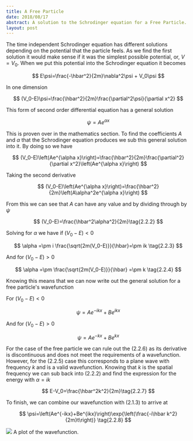```yaml
---
title: A Free Particle
date: 2018/08/17
abstract: A solution to the Schrodinger equation for a Free Particle.
layout: post
---
```


The time independent Schrodinger equation has different solutions depending on the potential that the particle feels. As we find the first solution it would make sense if it was the simplest possible potential, or, $V=V_0$. When we put this potential into the Schrodinger equation it becomes

$$
E\psi=\frac{-\hbar^2}{2m}\nabla^2\psi + V_0\psi
$$

In one dimension

$$
(V_0-E)\psi=\frac{\hbar^2}{2m}\frac{\partial^2\psi}{\partial x^2}
$$

This form of second order differential equation has a general solution

$$
\psi = Ae^{\alpha x}\tag{2.2.1}
$$

This is proven over in the mathematics section. To find the coefficients $A$ and $\alpha$ that the Schrodinger equation produces we sub this general solution into it. By doing so we have

$$
(V_0-E)\left(Ae^{\alpha x}\right)=\frac{\hbar^2}{2m}\frac{\partial^2}{\partial x^2}\left(Ae^{\alpha x}\right)
$$

Taking the second derivative

$$
(V_0-E)\left(Ae^{\alpha x}\right)=\frac{\hbar^2}{2m}\left(A\alpha^2e^{\alpha x}\right)
$$

From this we can see that $A$ can have any value and by dividing through by $\psi$

$$
(V_0-E)=\frac{\hbar^2\alpha^2}{2m}\tag{2.2.2}
$$

Solving for $\alpha$ we have if $(V_0-E) < 0$

$$
\alpha =\pm i \frac{\sqrt{2m(V_0-E)}}{\hbar}=\pm ik \tag{2.2.3}
$$

And for $(V_0-E) > 0$

$$
\alpha =\pm \frac{\sqrt{2m(V_0-E)}}{\hbar} =\pm k \tag{2.2.4}
$$

Knowing this means that we can now write out the general solution for a free particle's wavefunction

For $(V_0-E) < 0$

$$
 \psi=Ae^{-ikx}+Be^{ikx}\tag{2.2.5}
$$

And for $(V_0-E) > 0$

$$
 \psi=Ae^{-kx}+Be^{kx}\tag{2.2.6}
$$

For the case of the free particle we can rule out the $(2.2.6)$ as its derivative is discontinuous and does not meet the requirements of a wavefunction. However, for the $(2.2.5)$ case this corresponds to a plane wave with frequency $k$ and is a valid wavefunction. Knowing that $k$ is the spatial frequency we can sub back into $(2.2.2)$ and find the expression for the energy with $\alpha=ik$

$$
E-V_0=\frac{\hbar^2k^2}{2m}\tag{2.2.7}
$$

To finish, we can combine our wavefunction with $(2.1.3)$ to arrive at

$$
\psi=\left(Ae^{-ikx}+Be^{ikx}\right)\exp{\left(\frac{-i\hbar k^2}{2m}t\right)} \tag{2.2.8}
$$

[![]([data:figure221])](https://www.desmos.com/calculator/eee88rqsyc)
<label>A plot of the wavefunction.</label>
